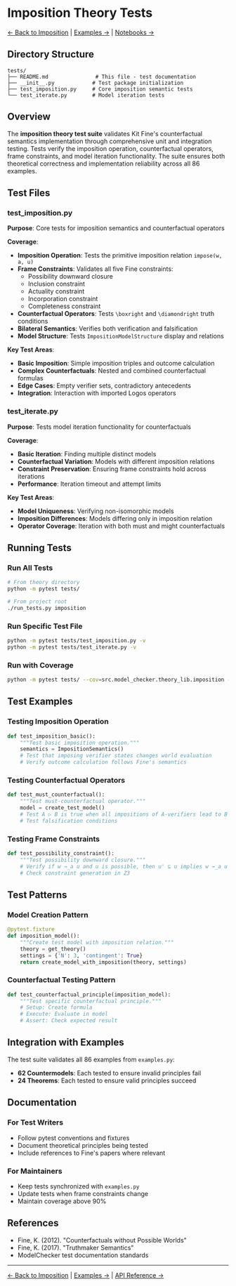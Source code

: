 # Imposition Theory Tests

[← Back to Imposition](../README.md) | [Examples →](../examples.py) | [Notebooks →](../notebooks/README.md)

## Directory Structure
```
tests/
├── README.md               # This file - test documentation
├── __init__.py            # Test package initialization
├── test_imposition.py     # Core imposition semantic tests
└── test_iterate.py        # Model iteration tests
```

## Overview

The **imposition theory test suite** validates Kit Fine's counterfactual semantics implementation through comprehensive unit and integration testing. Tests verify the imposition operation, counterfactual operators, frame constraints, and model iteration functionality. The suite ensures both theoretical correctness and implementation reliability across all 86 examples.

## Test Files

### test_imposition.py

**Purpose**: Core tests for imposition semantics and counterfactual operators

**Coverage**:
- **Imposition Operation**: Tests the primitive imposition relation `impose(w, a, u)`
- **Frame Constraints**: Validates all five Fine constraints:
  - Possibility downward closure
  - Inclusion constraint
  - Actuality constraint
  - Incorporation constraint
  - Completeness constraint
- **Counterfactual Operators**: Tests `\boxright` and `\diamondright` truth conditions
- **Bilateral Semantics**: Verifies both verification and falsification
- **Model Structure**: Tests `ImpositionModelStructure` display and relations

**Key Test Areas**:
- **Basic Imposition**: Simple imposition triples and outcome calculation
- **Complex Counterfactuals**: Nested and combined counterfactual formulas
- **Edge Cases**: Empty verifier sets, contradictory antecedents
- **Integration**: Interaction with imported Logos operators

### test_iterate.py

**Purpose**: Tests model iteration functionality for counterfactuals

**Coverage**:
- **Basic Iteration**: Finding multiple distinct models
- **Counterfactual Variation**: Models with different imposition relations
- **Constraint Preservation**: Ensuring frame constraints hold across iterations
- **Performance**: Iteration timeout and attempt limits

**Key Test Areas**:
- **Model Uniqueness**: Verifying non-isomorphic models
- **Imposition Differences**: Models differing only in imposition relation
- **Operator Coverage**: Iteration with both must and might counterfactuals

## Running Tests

### Run All Tests
```bash
# From theory directory
python -m pytest tests/

# From project root
./run_tests.py imposition
```

### Run Specific Test File
```bash
python -m pytest tests/test_imposition.py -v
python -m pytest tests/test_iterate.py -v
```

### Run with Coverage
```bash
python -m pytest tests/ --cov=src.model_checker.theory_lib.imposition --cov-report=html
```

## Test Examples

### Testing Imposition Operation
```python
def test_imposition_basic():
    """Test basic imposition operation."""
    semantics = ImpositionSemantics()
    # Test that imposing verifier states changes world evaluation
    # Verify outcome calculation follows Fine's semantics
```

### Testing Counterfactual Operators
```python
def test_must_counterfactual():
    """Test must-counterfactual operator."""
    model = create_test_model()
    # Test A ▷ B is true when all impositions of A-verifiers lead to B
    # Test falsification conditions
```

### Testing Frame Constraints
```python
def test_possibility_constraint():
    """Test possibility downward closure."""
    # Verify if w →_a u and u is possible, then u' ⊆ u implies w →_a u'
    # Check constraint generation in Z3
```

## Test Patterns

### Model Creation Pattern
```python
@pytest.fixture
def imposition_model():
    """Create test model with imposition relation."""
    theory = get_theory()
    settings = {'N': 3, 'contingent': True}
    return create_model_with_imposition(theory, settings)
```

### Counterfactual Testing Pattern
```python
def test_counterfactual_principle(imposition_model):
    """Test specific counterfactual principle."""
    # Setup: Create formula
    # Execute: Evaluate in model
    # Assert: Check expected result
```

## Integration with Examples

The test suite validates all 86 examples from `examples.py`:
- **62 Countermodels**: Each tested to ensure invalid principles fail
- **24 Theorems**: Each tested to ensure valid principles succeed

## Documentation

### For Test Writers
- Follow pytest conventions and fixtures
- Document theoretical principles being tested
- Include references to Fine's papers where relevant

### For Maintainers
- Keep tests synchronized with `examples.py`
- Update tests when frame constraints change
- Maintain coverage above 90%

## References

- Fine, K. (2012). "Counterfactuals without Possible Worlds"
- Fine, K. (2017). "Truthmaker Semantics"
- ModelChecker test documentation standards

---

[← Back to Imposition](../README.md) | [Examples →](../examples.py) | [API Reference →](../docs/API_REFERENCE.md)